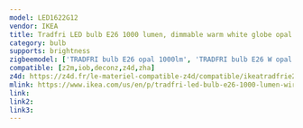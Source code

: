 ```yaml
---
model: LED1622G12
vendor: IKEA
title: Tradfri LED bulb E26 1000 lumen, dimmable warm white globe opal white
category: bulb
supports: brightness
zigbeemodel: ['TRADFRI bulb E26 opal 1000lm', 'TRADFRI bulb E26 W opal 1000lm']
compatible: [z2m,iob,deconz,z4d,zha]
z4d: https://z4d.fr/le-materiel-compatible-z4d/compatible/ikeatradfrie271000lumens
mlink: https://www.ikea.com/us/en/p/tradfri-led-bulb-e26-1000-lumen-wireless-dimmable-white-spectrum-opal-70408492/
link: 
link2: 
link3: 
---
```

